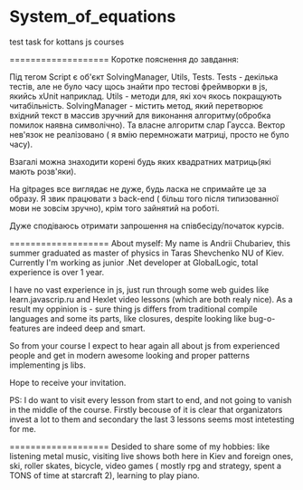 System_of_equations
===================

test task for kottans js courses

===================
Коротке пояснення до завдання:

Під тегом Script є об'єкт SolvingManager, Utils, Tests. 
Tests - декілька тестів, але не було часу щось знайти про тестові фреймворки в js, якийсь хUnit наприклад.
Utils - методи для, які хоч якось покращують читабільність.
SolvingManager - містить метод, який перетворює вхідний текст в массив зручний для виконання алгоритму(обробка помилок наявна символічно). Та власне алгоритм слар Гаусса. Вектор нев'язок не реалізовано ( я вмію перемножати матриці, просто не було часу).

Взагалі можна знаходити корені будь яких квадратних матриць(які мають розв'яки).

На gitpages все виглядає не дуже, будь ласка не спримайте це за образу. Я звик працювати з back-end ( більш того після типизованної мови не зовсім зручно), крім того зайнятий на роботі.

Дуже сподіваюсь отримати запрошення на співбесіду/початок курсів.

===================
About myself: 
My name is Andrii Chubariev, this summer graduated as master of physics in Taras Shevchenko NU of Kiev. Currently I'm working as junior .Net developer at GlobalLogic, total experience is over 1 year.

I have no vast experience in js, just run through some web guides like learn.javascrip.ru and Hexlet video lessons (which are both realy nice). As a result my oppinion is - sure thing js differs from traditional compile languages and some its parts, like closures, despite looking like bug-o-features are indeed deep and smart.

So from your course I expect to hear again all about js from experienced people and get in modern awesome looking and proper patterns implementing  js libs.

Hope to receive your invitation.

PS: I do want to visit every lesson from start to end, and not going to vanish in the middle of the course. Firstly becouse of it is clear that organizators invest a lot to them and secondary the last 3 lessons seems most intetesting for me.

===================
Desided to share some of my hobbies: like listening metal music, visiting live shows both here in Kiev and foreign ones, ski, roller skates, bicycle, video games ( mostly rpg and strategy, spent a TONS of time at starcraft 2), learning to play piano.
